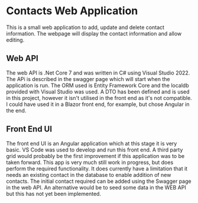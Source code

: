 # Contacts Web Application

This is a small web application to add, update and delete contact information.  The webpage will display the contact information and allow editing.

## Web API
The web API is .Net Core 7 and was written in C# using Visual Studio 2022.  The APi is described in the swagger page which will start when the application is run.  The ORM used is Entity Framework Core and the localdb provided with Visual Studio was used.  A DTO has been defined and is used in this project, however it isn't utilised in the front end as it's not compatible.  I could have used it in a Blazor front end, for example, but chose Angular in the end.


## Front End UI
The front end UI is an Angular application which at this stage it is very basic.  VS Code was used to develop and run this front end.  A third party grid would probably be the first improvement if this application was to be taken forward.  This app is very much still work in progress, but does perform the required functionality.  It does currently have a limitation that it needs an existing contact in the database to enable addition of new contacts.  The initial contact required can be added using the Swagger page in the web API.  An alternative would be to seed some data in the WEB API but this has not yet been implemented.
